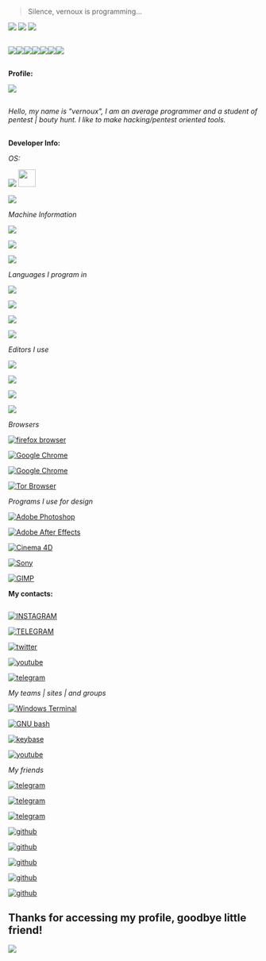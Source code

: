 <img alt="" src="https://c.tenor.com/x0OZJJFjCRQAAAAC/monkey-pissed.gif">

> Silence, vernoux is programming...



<img src="https://readme-typing-svg.herokuapp.com?color=%237759B5&center=true&vCenter=true&lines=Hello%2C+welcome+to+my+github!;Be+a+good+boy+and+give+stars+to+my+projects!;My+name+is+vernoux">

<img src="https://capsule-render.vercel.app/api?type=wave&color=7759b5&height=300&section=header&text=Vernoux&fontSize=90&desc=I am a developer! (or trying to be)&animation=fadeIn&fontColor=ac7ed6&descSize=30"/>

<img id="vernouxperfil" src="https://github-stats-alpha.vercel.app/api/?username=Vernouxx&cc=000000&tc=7759b5&ic=9c6bff&bc=402773"/>

##

<img src="https://readme-components.vercel.app/api?component=logo&logo=Python&text=false&animation=spin&fill=black&textfill=bface6&"/><img src="https://readme-components.vercel.app/api?component=logo&logo=php&text=false&animation=spin&fill=black&textfill=bface6&"/><img src="https://readme-components.vercel.app/api?component=logo&logo=GNU bash&text=false&animation=spin&fill=black&textfill=bface6&"/><img src="https://readme-components.vercel.app/api?component=logo&logo=tor&text=false&animation=spin&fill=black&textfill=bface6&"/><img src="https://readme-components.vercel.app/api?component=logo&logo=debian&text=false&animation=spin&fill=black&textfill=bface6&"/><img src="https://readme-components.vercel.app/api?component=logo&logo=linux&text=false&animation=spin&fill=black&textfill=bface6&"/><img src="https://readme-components.vercel.app/api?component=logo&logo=javascript&text=false&animation=spin&fill=black&textfill=bface6&"/>



##
**Profile:**


<img src="https://metrics.lecoq.io/Vernouxx?template=classic&base.community=0&base.repositories=0&languages=1&languages.limit=8&languages.sections=most-used&languages.colors=github&languages.threshold=0%25&languages.indepth=false&languages.analysis.timeout=15&languages.categories=markup%2C%20programming&languages.recent.categories=markup%2C%20programming&languages.recent.load=300&languages.recent.days=14&config.timezone=UTC">


##
*Hello, my name is "vernoux", I am an average programmer and a student of pentest | bouty hunt.
I like to make hacking/pentest oriented tools.*

##
  
**Developer Info:**

*OS:*
  
<a href="#"><img src="https://img.shields.io/badge/Parrot_OS- 4.11-100000?style=for-the-badge&logo=Linux&logoColor=7759b5&labelColor=212121&color=7759b5"/></a>
<a href="#"><img width="35px" src="https://upload.wikimedia.org/wikipedia/commons/thumb/4/45/Parrot_Logo.png/632px-Parrot_Logo.png"></a>

<a href="#"><img src="https://img.shields.io/badge/Windows_10-For editing and playing-100000?style=for-the-badge&logo=Windows&logoColor=7759b5&labelColor=212121&color=7759b5"/></a>


*Machine Information*

<a href="#"><img src="https://img.shields.io/badge/Dell-OPTIPLEX_7090 [DDR4]-100000?style=for-the-badge&logo=Dell&logoColor=7759b5&labelColor=212121&color=7759b5"/></a>

<a href="#"><img src="https://img.shields.io/badge/RAM-6GB_2x8GB-100000?style=for-the-badge&logo=Dell&logoColor=7759b5&labelColor=212121&color=7759b5"/></a>

<a href="#"><img src="https://img.shields.io/badge/Process-Intel® Core™ i9-100000?style=for-the-badge&logo=Dell&logoColor=7759b5&labelColor=212121&color=7759b5"/></a>


*Languages I program in*

<a href="#"><img src="https://img.shields.io/badge/Python-Medium-100000?style=for-the-badge&logo=Python&logoColor=7759b5&labelColor=212121&color=7759b5"/></a>

<a href="#"><img src="https://img.shields.io/badge/Java_Script-Basic of the Basic-100000?style=for-the-badge&logo=JavaScript&logoColor=7759b5&labelColor=212121&color=7759b5"/></a>

<a href="#"><img src="https://img.shields.io/badge/SHELL/BASH_Script-MEDIUM-100000?style=for-the-badge&logo=GNU bash&logoColor=7759b5&labelColor=212121&color=7759b5"/></a>

<a href="#"><img src="https://img.shields.io/badge/php-For_web development only-100000?style=for-the-badge&logo=PHP&logoColor=7759b5&labelColor=212121&color=7759b5"/></a>

*Editors I use*

<a href="#"><img src="https://img.shields.io/badge/Editor-VIM-100000?style=for-the-badge&logo=VIM&logoColor=7759b5&labelColor=212121&color=7759b5"/></a>

<a href="#"><img src="https://img.shields.io/badge/Editor-Sublime_Text-100000?style=for-the-badge&logo=Sublime Text&logoColor=7759b5&labelColor=212121&color=7759b5"/></a>

<a href="#"><img src="https://img.shields.io/badge/Editor-Neovim-100000?style=for-the-badge&logo=Neovim&logoColor=7759b5&labelColor=212121&color=7759b5"/></a>

<a href="#"><img src="https://img.shields.io/badge/Editor-PyCharm-100000?style=for-the-badge&logo=PyCharm&logoColor=7759b5&labelColor=212121&color=7759b5"/></a>


*Browsers*

<a href="#"><img alt="firefox browser" src="https://img.shields.io/badge/Firefox_for parrot-[79.0]-100000?style=for-the-badge&logo=firefox browser&logoColor=7759b5&labelColor=212121&color=7759b5"/></a>

<a href="#"><img alt="Google Chrome" src="https://img.shields.io/badge/Chromium-90.0.4430.212 [Only for accessing sites that require flash player]-100000?style=for-the-badge&logo=Google Chrome&logoColor=7759b5&labelColor=212121&color=7759b5"/></a>

<a href="#"><img alt="Google Chrome" src="https://img.shields.io/badge/Google_Chrome-93.0.4577.63 [For testing my bots]-100000?style=for-the-badge&logo=Google Chrome&logoColor=7759b5&labelColor=212121&color=7759b5"/></a>

<a href="#"><img alt="Tor Browser" src="https://img.shields.io/badge/Tor_Browser-0.4.3.6 [Obviously to get into the onion network and camouflage myself.]-100000?style=for-the-badge&logo=Tor Browser&logoColor=7759b5&labelColor=212121&color=7759b5"/></a>

*Programs I use for design*

<a href="#"><img alt="Adobe Photoshop" src="https://img.shields.io/badge/ADOBE-PHOTOSHOP-100000?style=for-the-badge&logo=Adobe Photoshop&logoColor=7759b5&labelColor=212121&color=7759b5"/></a>

<a href="#"><img alt="Adobe After Effects" src="https://img.shields.io/badge/ADOBE-AFTER_EFFECTS-100000?style=for-the-badge&logo=Adobe After Effects&logoColor=7759b5&labelColor=212121&color=7759b5"/></a>

<a href="#"><img alt="Cinema 4D" src="https://img.shields.io/badge/CINEMA-4D-100000?style=for-the-badge&logo=Cinema 4D&logoColor=7759b5&labelColor=212121&color=7759b5"/></a>

<a href="#"><img alt="Sony" src="https://img.shields.io/badge/SONY-VEGAS_PRO-100000?style=for-the-badge&logo=Sony&logoColor=7759b5&labelColor=212121&color=7759b5"/></a>

<a href="#"><img alt="GIMP" src="https://img.shields.io/badge/GIMP-100000?style=for-the-badge&logo=GIMP&logoColor=7759b5&labelColor=212121&color=7759b5"/></a>

**My contacts:**

<a href="malito:vernoux@dnmx.org" target="_blank"><img alt="" src="https://img.shields.io/badge/DNMX-EMAIL-100000?style=for-the-badge&logo=&logoColor=7759b5&labelColor=212121&color=7759b5"/></a>

<a href="https://www.instagram.com/fatalledits/" target="_blank"><img alt="INSTAGRAM" src="https://img.shields.io/badge/FATALSEC-INSTAGRAM-100000?style=for-the-badge&logo=INSTAGRAM&logoColor=7759b5&labelColor=212121&color=7759b5"/></a>

<a href="https://t.me/vernoux" target="_blank"><img alt="TELEGRAM" src="https://img.shields.io/badge/FATALSEC-TELEGRAM-100000?style=for-the-badge&logo=TELEGRAM&logoColor=7759b5&labelColor=212121&color=7759b5"/></a>

<a href="https://twitter.com/f4t4lsec" target="_blank"><img alt="twitter" src="https://img.shields.io/badge/FATALSEC-TWITTER-100000?style=for-the-badge&logo=twitter&logoColor=7759b5&labelColor=212121&color=7759b5"/></a>

<a href="https://www.youtube.com/channel/UCVroJZsK3Qrvtvnk7NCKn-A" target="_blank"><img alt="youtube" src="https://img.shields.io/badge/FATALSEC-YOUTUBE-100000?style=for-the-badge&logo=youtube&logoColor=7759b5&labelColor=212121&color=7759b5"/></a>

<a href="https://t.me/+0GyvzDcKtwY2ODc5" target="_blank"><img alt="telegram" src="https://img.shields.io/badge/archon-group-100000?style=for-the-badge&logo=telegram&logoColor=7759b5&labelColor=212121&color=7759b5"/></a>

*My teams | sites | and groups*

<a href="https://archon.teamroot.com.br" target="_blank"><img alt="Windows Terminal" src="https://img.shields.io/badge/ARCHON-SITE-100000?style=for-the-badge&logo=Windows Terminal&logoColor=7759b5&labelColor=212121&color=7759b5"/></a>

<a href="https://teamroot.com.br/" target="_blank"><img alt="GNU bash" src="https://img.shields.io/badge/TEAM_ROOT-SITE-100000?style=for-the-badge&logo=GNU bash&logoColor=7759b5&labelColor=212121&color=7759b5"/></a>

<a href="https://vernoux.keybase.pub/" target="_blank"><img alt="keybase" src="https://img.shields.io/badge/FATALSEC-KEYBASE-100000?style=for-the-badge&logo=keybase&logoColor=7759b5&labelColor=212121&color=7759b5"/></a>

<a href='https://www.youtube.com/channel/UCm1zkDjD_rqTn3GxS0gzzUg' target="_blank"><img alt='youtube' src='https://img.shields.io/badge/archon-youtube-100000?style=for-the-badge&logo=youtube&logoColor=7759b5&labelColor=212121&color=7759b5'/></a>


*My friends*

<a href="https://t.me/OmgGass" target="_blank"><img alt="telegram" src="https://img.shields.io/badge/gass-telegram-100000?style=for-the-badge&logo=telegram&logoColor=7759b5&labelColor=212121&color=7759b5"/></a>

<a href="https://t.me/azz4_defalt" target="_blank"><img alt="telegram" src="https://img.shields.io/badge/Defalt-telegram-100000?style=for-the-badge&logo=telegram&logoColor=7759b5&labelColor=212121&color=7759b5"/></a>

<a href="https://t.me/Helior11" target="_blank"><img alt="telegram" src="https://img.shields.io/badge/helior-telegram-100000?style=for-the-badge&logo=telegram&logoColor=7759b5&labelColor=212121&color=7759b5"/></a>

<a href="https://github.com/pedrostyxx" target="_blank"><img alt="github" src="https://img.shields.io/badge/pedrostyxx-github-100000?style=for-the-badge&logo=github&logoColor=7759b5&labelColor=212121&color=7759b5"/></a>

<a href="https://github.com/JakePeraltah" target="_blank"><img alt="github" src="https://img.shields.io/badge/JAKE-github-100000?style=for-the-badge&logo=github&logoColor=7759b5&labelColor=212121&color=7759b5"/></a>

<a href="https://github.com/azz4defalt" target="_blank"><img alt="github" src="https://img.shields.io/badge/defalt-github-100000?style=for-the-badge&logo=github&logoColor=7759b5&labelColor=212121&color=7759b5"/></a>

<a href="https://github.com/Team-root" target="_blank"><img alt="github" src="https://img.shields.io/badge/team_root-github-100000?style=for-the-badge&logo=github&logoColor=7759b5&labelColor=212121&color=7759b5"/></a>

<a href="https://github.com/heIior" target="_blank"><img alt="github" src="https://img.shields.io/badge/helior-github-100000?style=for-the-badge&logo=github&logoColor=7759b5&labelColor=212121&color=7759b5"/></a>

##

## Thanks for accessing my profile, goodbye little friend!

<img src="https://c.tenor.com/mxmuYq0f6YcAAAAC/bye-bye-senpai-anime-smile.gif">

